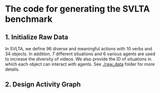 # The code for generating the SVLTA benchmark

## 1. Initialize Raw Data
In SVLTA, we define 96 diverse and meaningful actions with 10 verbs and 34 objects. In addition, 7 different situations and 6 various agents are used to increase the diversity of videos. We also provide the ID of situations in which each object can interact with agents. See [./raw_data](https://github.com/SVLTA-Bench/SVLTA_Benchmark/tree/main/code/raw_data) folder for more details. 

## 2. Design Activity Graph
